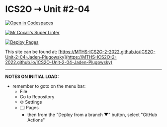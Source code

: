 # ICS2O ⇢ Unit #2-04

[![Open in Codespaces](https://classroom.github.com/assets/launch-codespace-f4981d0f882b2a3f0472912d15f9806d57e124e0fc890972558857b51b24a6f9.svg)](https://classroom.github.com/open-in-codespaces?assignment_repo_id=10593121)

[![Mr Coxall's Super Linter](https://github.com/MTHS-ICS2O-2-2022/ICS2O-Unit-2-04-Jaden-Plugowsky/workflows/Mr%20Coxall's%20Super%20Linter/badge.svg)](https://github.com/MTHS-ICS2O-2-2022/ICS2O-Unit-2-04-Jaden-Plugowsky/actions)

[![Deploy Pages](https://github.com/MTHS-ICS2O-2-2022/ICS2O-Unit-2-04-Jaden-Plugowsky/workflows/Deploy%20Pages/badge.svg)](https://github.com/MTHS-ICS2O-2-2022/ICS2O-Unit-2-04-Jaden-Plugowsky/actions)

This site can be found at: [https://MTHS-ICS2O-2-2022.github.io/ICS2O-Unit-2-04-Jaden-Plugowsky](https://MTHS-ICS2O-2-2022.github.io/ICS2O-Unit-2-04-Jaden-Plugowsky)

---

**NOTES ON INITIAL LOAD:**
- remember to goto on the menu bar:
  - File
  - Go to Repository
  - ⚙ Settings
  - 🗔 Pages
    - then from the "Deploy from a branch ▼" button, select "GitHub Actions"
